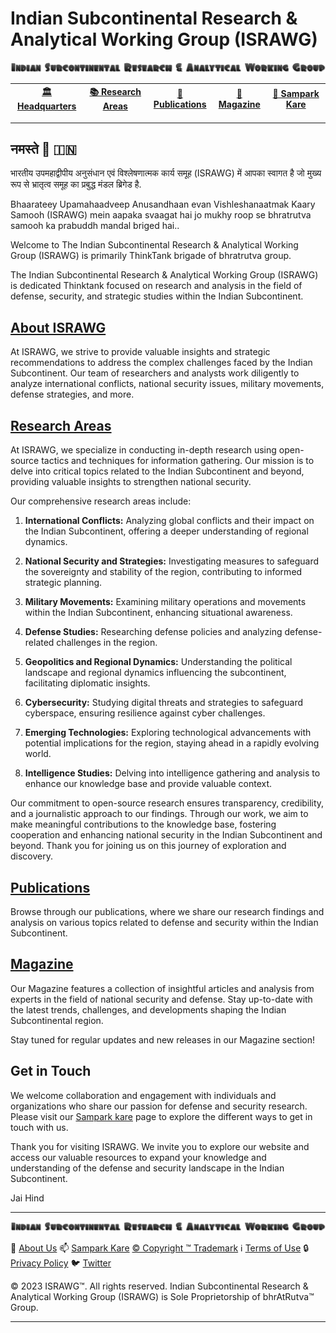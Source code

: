 # **Indian Subcontinental Research & Analytical Working Group (ISRAWG)**

![ISRAWG Logo](israwg_logo.png)

| [🏛️ Headquarters](home.md) | [📚 Research Areas](aboutus/research.md) | [📝 Publications](publication/publications.md) | [📰 Magazine](magazine/magazine.md) | [📮 Sampark Kare](aboutus/sampark.md) |
| :-----------------------: | :-------------------------------: | :-------------------------: | :---------------------: | :---------------------------------: |

___

## **नमस्ते 🙏 🇮🇳**

भारतीय उपमहाद्वीपीय अनुसंधान एवं विश्लेषणात्मक कार्य समूह (ISRAWG) में आपका स्वागत है जो मुख्य रूप से भ्रातृत्व समूह का प्रबुद्ध मंडल ब्रिगेड है.

Bhaarateey Upamahaadveep Anusandhaan evan Vishleshanaatmak Kaary Samooh (ISRAWG) mein aapaka svaagat hai jo mukhy roop se bhratrutva samooh ka prabuddh mandal briged hai..

Welcome to The Indian Subcontinental Research & Analytical Working Group (ISRAWG) is primarily ThinkTank brigade of bhratrutva group.

The Indian Subcontinental Research & Analytical Working Group (ISRAWG) is dedicated Thinktank focused on research and analysis in the field of defense, security, and strategic studies within the Indian Subcontinent.

## [About ISRAWG](aboutus/about.md)

At ISRAWG, we strive to provide valuable insights and strategic recommendations to address the complex challenges faced by the Indian Subcontinent. Our team of researchers and analysts work diligently to analyze international conflicts, national security issues, military movements, defense strategies, and more.

## [Research Areas](aboutus/research.md)

At ISRAWG, we specialize in conducting in-depth research using open-source tactics and techniques for information gathering. Our mission is to delve into critical topics related to the Indian Subcontinent and beyond, providing valuable insights to strengthen national security.

Our comprehensive research areas include:

1. **International Conflicts:** Analyzing global conflicts and their impact on the Indian Subcontinent, offering a deeper understanding of regional dynamics.

2. **National Security and Strategies:** Investigating measures to safeguard the sovereignty and stability of the region, contributing to informed strategic planning.

3. **Military Movements:** Examining military operations and movements within the Indian Subcontinent, enhancing situational awareness.

4. **Defense Studies:** Researching defense policies and analyzing defense-related challenges in the region.

5. **Geopolitics and Regional Dynamics:** Understanding the political landscape and regional dynamics influencing the subcontinent, facilitating diplomatic insights.

6. **Cybersecurity:** Studying digital threats and strategies to safeguard cyberspace, ensuring resilience against cyber challenges.

7. **Emerging Technologies:** Exploring technological advancements with potential implications for the region, staying ahead in a rapidly evolving world.

8. **Intelligence Studies:** Delving into intelligence gathering and analysis to enhance our knowledge base and provide valuable context.

Our commitment to open-source research ensures transparency, credibility, and a journalistic approach to our findings. Through our work, we aim to make meaningful contributions to the knowledge base, fostering cooperation and enhancing national security in the Indian Subcontinent and beyond. Thank you for joining us on this journey of exploration and discovery.

## [Publications](publication/publications.md)

Browse through our publications, where we share our research findings and analysis on various topics related to defense and security within the Indian Subcontinent.

## [Magazine](magazine/magazine.md)

Our Magazine features a collection of insightful articles and analysis from experts in the field of national security and defense. Stay up-to-date with the latest trends, challenges, and developments shaping the Indian Subcontinental region.

Stay tuned for regular updates and new releases in our Magazine section!

## Get in Touch

We welcome collaboration and engagement with individuals and organizations who share our passion for defense and security research. Please visit our [Sampark kare](aboutus/sampark.md) page to explore the different ways to get in touch with us.

Thank you for visiting ISRAWG. We invite you to explore our website and access our valuable resources to expand your knowledge and understanding of the defense and security landscape in the Indian Subcontinent.

Jai Hind

___

![Indian Subcontinental Research & Analytical Working Group (ISRAWG)](israwg_logo.png)

📝 [About Us](aboutus/about.md) 📫 [Sampark Kare](aboutus/sampark.md) [© Copyright ™️ Trademark](aboutus/copyright&trademark.md) ℹ️ [Terms of Use](aboutus/termsofuse.md) 🔒 [Privacy Policy](aboutus/privacy&policy.md) 🐦 [Twitter](https://twitter.com/israwg_)

© 2023 ISRAWG™️. All rights reserved.
Indian Subcontinental Research & Analytical Working Group (ISRAWG) is Sole Proprietorship of bhrAtRutva™️ Group.

___
